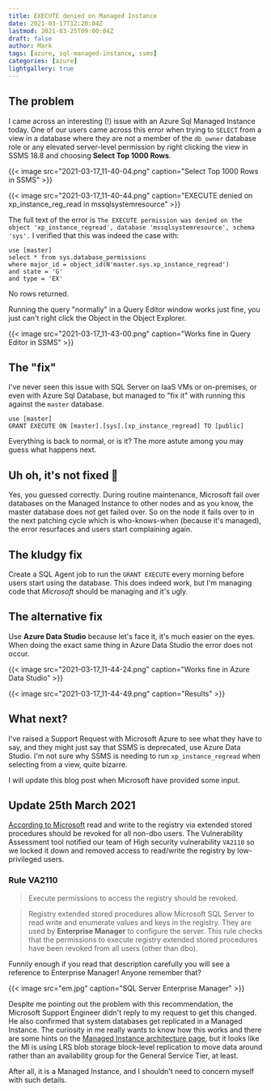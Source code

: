 ```yaml
---
title: EXECUTE denied on Managed Instance
date: 2021-03-17T12:20:04Z
lastmod: 2021-03-25T09:00:04Z
draft: false
author: Mark
tags: [azure, sql-managed-instance, ssms]
categories: [azure]
lightgallery: true
---
```

## The problem 

I came across an interesting (!) issue with an Azure Sql Managed Instance today. One of our users came across this error when trying to `SELECT` from a view in a database where they are not a member of the `db_owner` database role or any elevated server-level permission by right clicking the view in SSMS 18.8 and choosing **Select Top 1000 Rows**.

{{< image src="2021-03-17_11-40-04.png" caption="Select Top 1000 Rows in SSMS" >}}

{{< image src="2021-03-17_11-40-44.png" caption="EXECUTE denied on xp_instance_reg_read in mssqlsystemresource" >}}

The full text of the error is `The EXECUTE permission was denied on the object 'xp_instance_regread', database 'mssqlsystemresource', schema 'sys'.`
I verified that this was indeed the case with:

``` tsql
use [master]
select * from sys.database_permissions 
where major_id = object_id(N'master.sys.xp_instance_regread')
and state = 'G'
and type = 'EX'
```
No rows returned.

Running the query "normally" in a Query Editor window works just fine, you just can't right click the Object in the Object Explorer.

{{< image src="2021-03-17_11-43-00.png" caption="Works fine in Query Editor in SSMS" >}}


## The "fix"

I've never seen this issue with SQL Server on IaaS VMs or on-premises, or even with Azure Sql Database, but managed to "fix it" with running this against the `master` database.

``` tsql
use [master]
GRANT EXECUTE ON [master].[sys].[xp_instance_regread] TO [public]
```

Everything is back to normal, or is it? The more astute among you may guess what happens next.

## Uh oh, it's not fixed :grimacing:

Yes, you guessed correctly. During routine maintenance, Microsoft fail over databases on the Managed Instance to other nodes and as you know, the master database does not get failed over. So on the node it fails over to in the next patching cycle which is who-knows-when (because it's managed), the error resurfaces and users start complaining again.

## The kludgy fix

Create a SQL Agent job to run the `GRANT EXECUTE` every morning before users start using the database. This does indeed work, but I'm managing code that *Microsoft* should be managing and it's ugly.

## The alternative fix

Use **Azure Data Studio** because let's face it, it's much easier on the eyes. When doing the exact same thing in Azure Data Studio the error does not occur.

{{< image src="2021-03-17_11-44-24.png" caption="Works fine in Azure Data Studio" >}}

{{< image src="2021-03-17_11-44-49.png" caption="Results" >}}

## What next?

I've raised a Support Request with Microsoft Azure to see what they have to say, and they might just say that SSMS is deprecated, use Azure Data Studio. I'm not sure why SSMS is needing to run `xp_instance_regread` when selecting from a view, quite bizarre.

I will update this blog post when Microsoft have provided some input.

## Update 25th March 2021

[According to Microsoft](https://docs.microsoft.com/en-us/azure/azure-sql/database/sql-database-vulnerability-assessment-rules) read and write to the registry via extended stored procedures should be revoked for all non-dbo users. The Vulnerability Assessment tool notified our team of High security vulnerability `VA2110` so we locked it down and removed access to read/write the registry by low-privileged users.
### Rule VA2110

> Execute permissions to access the registry should be revoked.

> Registry extended stored procedures allow Microsoft SQL Server to read write and enumerate values and keys in the registry. They are used by **Enterprise Manager** to configure the server. This rule checks that the permissions to execute registry extended stored procedures have been revoked from all users (other than dbo).

Funnily enough if you read that description carefully you will see a reference to Enterprise Manager! Anyone remember that?

{{< image src="em.jpg" caption="SQL Server Enterprise Manager" >}}

Despite me pointing out the problem with this recommendation, the Microsoft Support Engineer didn't reply to my request to get this changed. He also confirmed that system databases get replicated in a Managed Instance. The curiosity in me really wants to know how this works and there are some hints on the [Managed Instance architecture page](https://docs.microsoft.com/en-us/azure/azure-sql/database/high-availability-sla), but it looks like the MI is using LRS blob storage block-level replication to move data around rather than an availability group for the General Service Tier, at least.

After all, it is a Managed Instance, and I shouldn't need to concern myself with such details.
